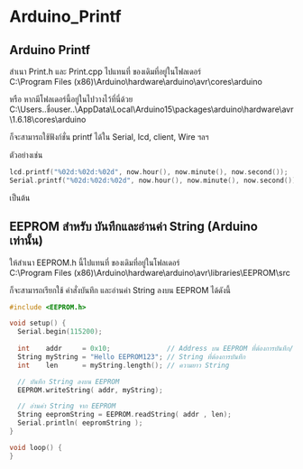 # Arduino_Printf
Arduino Printf
--------------

สำเนา Print.h และ Print.cpp ไปแทนที่ ของเดิมที่อยู่ในโฟลเดอร์  
C:\Program Files (x86)\Arduino\hardware\arduino\avr\cores\arduino  
  
หรือ หากมีโฟลเดอร์นี้อยู่ในไปวางไว้ที่นี่ด้วย  
C:\Users\..ชื่อuser..\AppData\Local\Arduino15\packages\arduino\hardware\avr\1.6.18\cores\arduino  

ก็จะสามารถใช้ฟังก์ชั่น printf ได้ใน Serial, lcd, client, Wire ฯลฯ  
  
ตัวอย่างเช่น  

```c
lcd.printf("%02d:%02d:%02d", now.hour(), now.minute(), now.second());     // แสดงเวลาปัจจุบันออกจอ lcd เช่นได้ 12:45:34
Serial.printf("%02d:%02d:%02d", now.hour(), now.minute(), now.second());  // แสดงเวลาปัจจุบันออก Serial monitor เช่นได้ 12:45:34
```

เป็นต้น  

EEPROM สำหรับ บันทึกและอ่านค่า String (Arduino เท่านั้น)
-----------------------------------------------------
  
ให้สำเนา EEPROM.h นี้ไปแทนที่ ของเดิมที่อยู่ในโฟลเดอร์  
C:\Program Files (x86)\Arduino\hardware\arduino\avr\libraries\EEPROM\src  

ก็จะสามารถเรียกใช้ คำสั่งบันทึก และอ่านค่า String ลงบน EEPROM ได้ดังนี้  
  
```c
#include <EEPROM.h>

void setup() {
  Serial.begin(115200);
  
  int    addr     = 0x10;              // Address บน EEPROM ที่ต้องการบันทึก/อ่านค่า
  String myString = "Hello EEPROM123"; // String ที่ต้องการบันทึก
  int    len      = myString.length(); // ความยาว String

  // บันทึก String ลงบน EEPROM
  EEPROM.writeString( addr, myString);

  // อ่านค่า String จาก EEPROM
  String eepromString = EEPROM.readString( addr , len); 
  Serial.println( eepromString );
}

void loop() {
}
```


